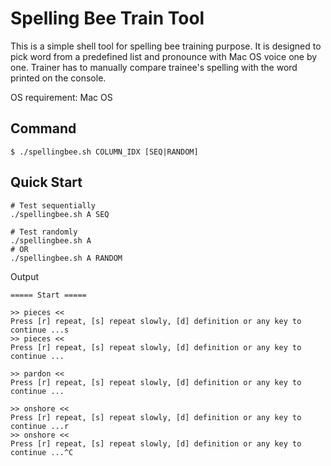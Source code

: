 # Spelling Bee Train Tool

This is a simple shell tool for spelling bee training purpose. It is designed to pick word from
a predefined list and pronounce with Mac OS voice one by one. Trainer has to manually compare
trainee's spelling with the word printed on the console. 

OS requirement: Mac OS

## Command

```
$ ./spellingbee.sh COLUMN_IDX [SEQ|RANDOM]
```


## Quick Start

```
# Test sequentially
./spellingbee.sh A SEQ

# Test randomly
./spellingbee.sh A
# OR
./spellingbee.sh A RANDOM

```

Output

```
===== Start =====

>> pieces <<
Press [r] repeat, [s] repeat slowly, [d] definition or any key to continue ...s
>> pieces <<
Press [r] repeat, [s] repeat slowly, [d] definition or any key to continue ...

>> pardon <<
Press [r] repeat, [s] repeat slowly, [d] definition or any key to continue ...

>> onshore <<
Press [r] repeat, [s] repeat slowly, [d] definition or any key to continue ...r
>> onshore <<
Press [r] repeat, [s] repeat slowly, [d] definition or any key to continue ...^C
```
